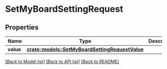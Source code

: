 # SetMyBoardSettingRequest

## Properties

Name | Type | Description | Notes
------------ | ------------- | ------------- | -------------
**value** | [**crate::models::SetMyBoardSettingRequestValue**](setMyBoardSetting_request_value.md) |  | 

[[Back to Model list]](../README.md#documentation-for-models) [[Back to API list]](../README.md#documentation-for-api-endpoints) [[Back to README]](../README.md)


